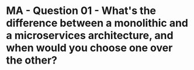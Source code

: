 # MA - Question 01 - What's the difference between a monolithic and a microservices architecture, and when would you choose one over the other?
